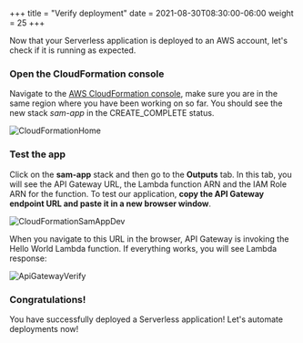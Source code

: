 +++
title = "Verify deployment"
date = 2021-08-30T08:30:00-06:00
weight = 25
+++

Now that your Serverless application is deployed to an AWS account, let's check if it is running as expected. 

### Open the CloudFormation console
Navigate to the [AWS CloudFormation console](https://console.aws.amazon.com/cloudformation/home), make sure you are in the same region where you have been working on so far. You should see the new stack _sam-app_ in the CREATE_COMPLETE status.

![CloudFormationHome](/images/csharp/manualdeploy/aws_console_cloudformation.png)

### Test the app
Click on the **sam-app** stack and then go to the **Outputs** tab. In this tab, you will see the API Gateway URL, the Lambda function ARN and the IAM Role ARN for the function. To test our application, **copy the API Gateway endpoint URL and paste it in a new browser window**. 

![CloudFormationSamAppDev](/images/csharp/manualdeploy/aws_console_cloudformation_outputs.png)

When you navigate to this URL in the browser, API Gateway is invoking the Hello World Lambda function. If everything works, you will see Lambda response:

![ApiGatewayVerify](/images/csharp/manualdeploy/hello_world_api.png)

### Congratulations! 
You have successfully deployed a Serverless application! Let's automate deployments now! 
